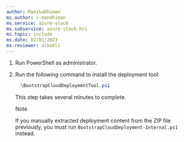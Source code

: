 ```yaml
---
author: ManikaDhiman
ms.author: v-mandhiman
ms.service: azure-stack
ms.subservice: azure-stack-hci
ms.topic: include
ms.date: 02/01/2023
ms.reviewer: alkohli
---
```


1. Run PowerShell as administrator.

1. Run the following command to install the deployment tool:

   ```PowerShell
    .\BootstrapCloudDeploymentTool.ps1 
    ```

    This step takes several minutes to complete.

    > [!NOTE]
    > If you manually extracted deployment content from the ZIP file previously, you must run `BootstrapCloudDeployment-Internal.ps1` instead.
